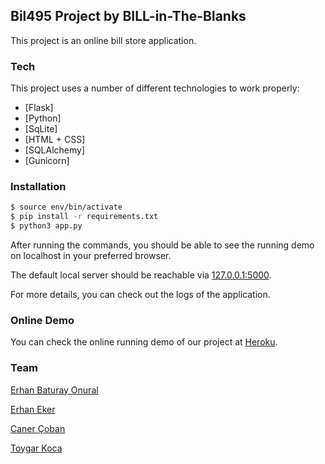 ## Bil495 Project by **BILL-in-The-Blanks**

This project is an online bill store application. 

### Tech
This project uses a number of different technologies to work properly:

* [Flask]
* [Python]
* [SqLite]
* [HTML + CSS]
* [SQLAlchemy]
* [Gunicorn]

### Installation

```sh
$ source env/bin/activate
$ pip install -r requirements.txt
$ python3 app.py
```
After running the commands, you should be able to see the running demo on localhost in your preferred browser.

The default local server should be reachable via [127.0.0.1:5000](127.0.0.1:5000).

For more details, you can check out the logs of the application.

### Online Demo

You can check the online running demo of our project at [Heroku](https://bill-in-the-blanks.herokuapp.com/).

### Team
[Erhan Baturay Onural](https://github.com/BaturayOnural)

[Erhan Eker](https://github.com/erhanekerr)

[Caner Çoban](https://github.com/ccoban)

[Toygar Koca](https://github.com/ttoygarkoca)

